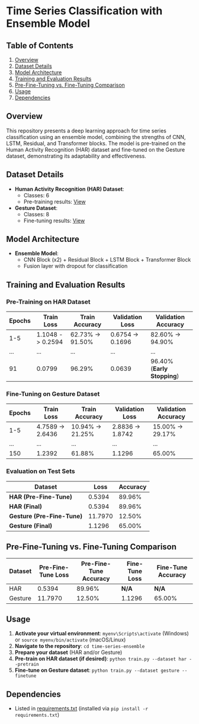 **Time Series Classification with Ensemble Model**
======================================================

**Table of Contents**
-----------------

1. [Overview](#overview)
2. [Dataset Details](#dataset-details)
3. [Model Architecture](#model-architecture)
4. [Training and Evaluation Results](#training-and-evaluation-results)
5. [Pre-Fine-Tuning vs. Fine-Tuning Comparison](#pre-fine-tuning-vs-fine-tuning-comparison)
6. [Usage](#usage)
7. [Dependencies](#dependencies)

**Overview**
------------

This repository presents a deep learning approach for time series classification using an ensemble model, combining the strengths of CNN, LSTM, Residual, and Transformer blocks. The model is pre-trained on the Human Activity Recognition (HAR) dataset and fine-tuned on the Gesture dataset, demonstrating its adaptability and effectiveness.

**Dataset Details**
-------------------

* **Human Activity Recognition (HAR) Dataset**:
    + Classes: 6
    + Pre-training results: [View](#training-and-evaluation-results)
* **Gesture Dataset**:
    + Classes: 8
    + Fine-tuning results: [View](#training-and-evaluation-results)

**Model Architecture**
----------------------

* **Ensemble Model**:
    + CNN Block (x2) + Residual Block + LSTM Block + Transformer Block
    + Fusion layer with dropout for classification

**Training and Evaluation Results**
-----------------------------------

### Pre-Training on HAR Dataset

| Epochs | Train Loss | Train Accuracy | Validation Loss | Validation Accuracy |
| --- | --- | --- | --- | --- |
| 1-5  | 1.1048 -> 0.2594 | 62.73% -> 91.50% | 0.6754 -> 0.1696 | 82.60% -> 94.90% |
|...  |... |... |... |... |
| 91   | 0.0799 | 96.29% | 0.0639 | 96.40% (**Early Stopping**) |

### Fine-Tuning on Gesture Dataset

| Epochs | Train Loss | Train Accuracy | Validation Loss | Validation Accuracy |
| --- | --- | --- | --- | --- |
| 1-5  | 4.7589 -> 2.6436 | 10.94% -> 21.25% | 2.8836 -> 1.8742 | 15.00% -> 29.17% |
|...  |... |... |... |... |
| 150  | 1.2392 | 61.88% | 1.1296 | 65.00% |

### Evaluation on Test Sets

| Dataset | Loss | Accuracy |
| --- | --- | --- |
| **HAR (Pre-Fine-Tune)** | 0.5394 | 89.96% |
| **HAR (Final)** | 0.5394 | 89.96% |
| **Gesture (Pre-Fine-Tune)** | 11.7970 | 12.50% |
| **Gesture (Final)** | 1.1296 | 65.00% |

**Pre-Fine-Tuning vs. Fine-Tuning Comparison**
---------------------------------------------

| Dataset | Pre-Fine-Tune Loss | Pre-Fine-Tune Accuracy | Fine-Tune Loss | Fine-Tune Accuracy |
| --- | --- | --- | --- | --- |
| HAR   | 0.5394 | 89.96% | **N/A** | **N/A** |
| Gesture | 11.7970 | 12.50% | 1.1296 | 65.00% |

**Usage**
---------

1. **Activate your virtual environment**: `myenv\Scripts\activate` (Windows) or `source myenv/bin/activate` (macOS/Linux)
2. **Navigate to the repository**: `cd time-series-ensemble`
3. **Prepare your dataset** (HAR and/or Gesture)
4. **Pre-train on HAR dataset (if desired)**: `python train.py --dataset har --pretrain`
5. **Fine-tune on Gesture dataset**: `python train.py --dataset gesture --finetune`

**Dependencies**
----------------

* Listed in [requirements.txt](requirements.txt) (installed via `pip install -r requirements.txt`)